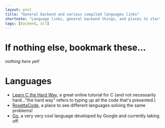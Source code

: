 ```yaml
---
layout: post
title: "General backend and various compiled languages links"
shortnote: "Language links, general backend things, and places to start getting a sense of backend computing."
tags: [backend, all]
---
```


# If nothing else, bookmark these...
*nothing here yet!*

# Languages
* [Learn C the Hard Way](http://c.learncodethehardway.org/book/), a great online tutorial for C (and not necessarily hard..."the hard way" refers to typing up all the code that's presented.)
* [RosettaCode](http://rosettacode.org/wiki/Rosetta_Code), a place to see different languages solving the same problems!
* [Go](https://golang.org/doc/), a very very cool language developed by Google and currently taking off.
